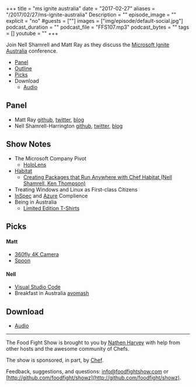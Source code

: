 +++
title = "ms ignite australia"
date = "2017-02-27"
aliases = "/2017/02/27/ms-ignite-australia"
Description = ""
episode_image = ""
explicit = "no"
#guests = [""]
images = ["img/episode/default-social.jpg"]
podcast_duration = ""
podcast_file = "FFS107.mp3"
podcast_bytes = ""
tags = []
youtube = ""
+++

Join Nell Shamrell and Matt Ray as they discuss the [Microsoft Ignite Australia](https://msftignite.com.au/) conference.


* [Panel](http://foodfightshow.org/2017/02/ms-ignite-australia.html#panel)
* [Outline](http://foodfightshow.org/2017/02/ms-ignite-australia.html#outline)
* [Picks](http://foodfightshow.org/2017/02/ms-ignite-australia.html#picks)
* Download
  * [Audio](http://traffic.libsyn.com/foodfight/FFS107.mp3)

Panel<a name="panel"></a>
-----
* Matt Ray [github](http://github.com/mattray), [twitter](http://twitter.com/mattray), [blog](http://www.leastresistance.net/)
* Nell Shamrell-Harrington [github](https://github.com/nellshamrell), [twitter](https://twitter.com/nellshamrell), [blog](http://nellshamrell.com/)



Show Notes<a name="outline"></a>
-------
* The Microsoft Company Pivot
  * [HoloLens](https://www.microsoft.com/microsoft-hololens/)
* [Habitat](https://www.habitat.sh/)
  * [Creating Packages that Run Anywhere with Chef Habitat (Nell Shamrell, Ken Thompson)](https://www.youtube.com/watch?v=_04aLq1VuYg)
* Treating Windows and Linux as First-class Citizens
* [InSpec](http://inspec.io/) and [Azure](https://azure.microsoft.com/) Complience
* Being in Australia
  * [Limited Edition T-Shirts](https://twitter.com/michtodd/status/831648987606372352)

Picks<a name="picks"></a>
-----

#### Matt

* [360fly 4K Camera](https://www.360fly.com/360fly-4k)
* [Spoon](http://www.spoontheband.com/)

#### Nell

* [Visual Studio Code](https://code.visualstudio.com/)
* Breakfast in Australia [avomash](https://s-media-cache-ak0.pinimg.com/736x/25/24/92/25249241dcacf0b941751baa30ad3dea.jpg)

Download
--------

* [Audio](http://traffic.libsyn.com/foodfight/FFS106.mp3)

<hr />

The Food Fight Show is brought to you by [Nathen Harvey](https://twitter.com/nathenharvey) with help from other hosts and the awesome community of Chefs.

The show is sponsored, in part, by [Chef](http://www.chef.io).

Feedback, suggestions, and questions:  [info@foodfightshow.com](mailto:info@foodfightshow.com) or  [http://github.com/foodfight/showz](http://github.com/foodfight/showz).
